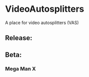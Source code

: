 # VideoAutosplitters
A place for video autosplitters (VAS)

## Release:
###
## Beta:
### Mega Man X
